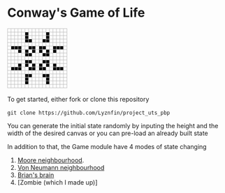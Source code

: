 # Conway's Game of Life
![](https://github.com/Lyznfin/game_of_life/blob/master/Game_of_life_pulsar.gif)

To get started, either fork or clone this repository
```
git clone https://github.com/Lyznfin/project_uts_pbp
```

You can generate the initial state randomly by inputing 
the height and the width of the desired canvas or
you can pre-load an already built state

In addition to that, the Game module have 4 modes of state changing
1. [Moore neighbourhood](https://conwaylife.com/wiki/Moore_neighbourhood/).
2. [Von Neumann neighbourhood](https://en.wikipedia.org/wiki/Von_Neumann_universal_constructor)
3. [Brian's brain](https://en.wikipedia.org/wiki/Brian%27s_Brain)
4. [Zombie (which I made up)]
